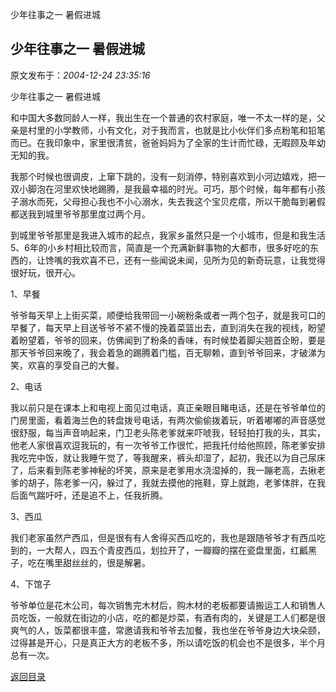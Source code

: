 少年往事之一 暑假进城
## 少年往事之一 暑假进城

 原文发布于：*2004-12-24 23:35:16*

少年往事之一 暑假进城

   
和中国大多数同龄人一样，我出生在一个普通的农村家庭，唯一不太一样的是，父亲是村里的小学教师，小有文化，对于我而言，也就是比小伙伴们多点粉笔和铅笔而已。在我印象中，家里很清贫，爸爸妈妈为了全家的生计而忙碌，无暇顾及年幼无知的我。

   
我那个时候也很调皮，上窜下跳的，没有一刻消停，特别喜欢到小河边嬉戏，把一双小脚泡在河里欢快地踢腾，是我最幸福的时光。可巧，那个时候，每年都有小孩子溺水而死，父母担心我也不小心溺水，失去我这个宝贝疙瘩，所以干脆每到暑假都送我到城里爷爷那里度过两个月。

  
到城里爷爷那里是我进入城市的起点，我家乡虽然只是一个小城市，但是和我生活5、6年的小乡村相比较而言，简直是一个充满新鲜事物的大都市，很多好吃的东西的，让馋嘴的我欢喜不已，还有一些闻说未闻，见所为见的新奇玩意，让我觉得很好玩，很开心。

   1、早餐

  
爷爷每天早上上街买菜，顺便给我带回一小碗粉条或者一两个包子，就是我可口的早餐了，每天早上目送爷爷不紧不慢的挽着菜篮出去，直到消失在我的视线，盼望着盼望着，爷爷的回来，仿佛闻到了粉条的香味，有时候垫着脚尖翘首企盼，要是那天爷爷回来晚了，我会着急的踢腾着门槛，百无聊赖，直到爷爷回来，才破涕为笑，欢喜的享受自己的大餐。

   

   2、电话

  
我以前只是在课本上和电视上面见过电话，真正亲眼目睹电话，还是在爷爷单位的门房里面，看着海兰色的转盘拨号电话，有两次偷偷拨着玩，听着嘟嘟的声音感觉很舒服，每当声音响起来，门卫老头陈老爹就来吓唬我，轻轻拍打我的头，其实，他老人家很喜欢逗我玩的，有一次爷爷工作很忙，把我托付给他照顾，陈老爹安排我吃完中饭，就让我睡午觉了，等我醒来，裤头却湿了，起初，我还以为自己尿床了，后来看到陈老爹神秘的坏笑，原来是老爹用水浇湿掉的，我一蹦老高，去揪老爹的胡子，陈老爹一闪，躲过了，我就去摸他的拖鞋，穿上就跑，老爹体胖，在我后面气踹吁吁，还是追不上，任我折腾。

  

  3、西瓜

  
我们老家虽然产西瓜，但是很有有人舍得买西瓜吃的，我也是跟随爷爷才有西瓜吃到的，一大帮人，四五个青皮西瓜，划拉开了，一瓣瓣的摆在瓷盘里面，红瓤黑子，吃在嘴里甜丝丝的，很是解暑。

  4、下馆子

 
爷爷单位是花木公司，每次销售完木材后，购木材的老板都要请搬运工人和销售人员吃饭，一般就在街边的小店，吃的都是炒菜，有酒有肉的，关键是工人们都是很爽气的人，饭菜都很丰盛，常邀请我和爷爷去加餐，我也坐在爷爷身边大块朵颐，过得甚是开心，只是真正大方的老板不多，所以请吃饭的机会也不是很多，半个月总有一次。

 

 

[返回目录](index.html)

